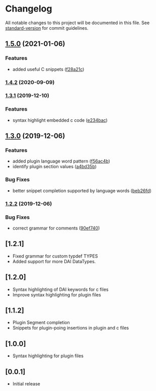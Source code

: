 # Changelog

All notable changes to this project will be documented in this file. See [standard-version](https://github.com/conventional-changelog/standard-version) for commit guidelines.

## [1.5.0](https://github.com/vivekvjn/dai-plugin/compare/v1.4.2...v1.5.0) (2021-01-06)


### Features

* added useful C snippets ([f28a21c](https://github.com/vivekvjn/dai-plugin/commit/f28a21cdeb7e113d8b94eadfe8caad05c2f5c2a5))

### [1.4.2](https://github.com/vivekvjn/dai-plugin/compare/v1.4.1...v1.4.2) (2020-09-09)

### [1.3.1](https://github.com/vivekvjn/dai-plugin/compare/v1.3.0...v1.3.1) (2019-12-10)


### Features

* syntax highlight embedded c code ([e234bac](https://github.com/vivekvjn/dai-plugin/commit/e234bac89495be9bbf5edaf918ea5ad2388be499))

## [1.3.0](https://github.com/vivekvjn/dai-plugin/compare/v1.2.2...v1.3.0) (2019-12-06)


### Features

* added plugin language word pattern ([f56ac4b](https://github.com/vivekvjn/dai-plugin/commit/f56ac4b58f07f1ef7cfa82ddc16c23bded2f1b0a))
* identify plugin section values ([a4bd35b](https://github.com/vivekvjn/dai-plugin/commit/a4bd35bce65e32ce698a272a36f7e223c89e2a59))


### Bug Fixes

* better snippet completion supported by language words ([beb26fd](https://github.com/vivekvjn/dai-plugin/commit/beb26fd462340ee69fba714cd155cd98ebe48e76))

### [1.2.2](https://github.com/vivekvjn/dai-plugin/compare/v1.2.1...v1.2.2) (2019-12-06)


### Bug Fixes

* correct grammar for comments ([90ef740](https://github.com/vivekvjn/dai-plugin/commit/90ef740cab9010d0d7504abee337380e400f1b38))

## [1.2.1]

- Fixed grammar for custom typdef TYPES
- Added support for more DAI DataTypes.

## [1.2.0]

- Syntax highlighting of DAI keywords for c files
- Improve syntax highlighting for plugin files

## [1.1.2]

- Plugin Segment completion
- Snippets for plugin-poing insertions in plugin and c files

## [1.0.0]

- Syntax highlighting for plugin files

## [0.0.1]

- Initial release
